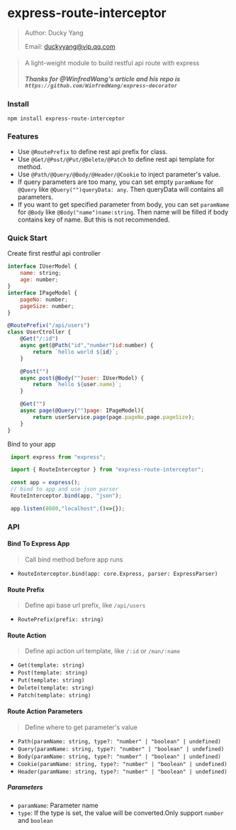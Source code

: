 # express-route-interceptor

> Author: Ducky Yang
>
> Email: duckyyang@vip.qq.com

#### 
> A light-weight module to build restful api route with express
>
> ##### Thanks for @WinfredWang's article and his repo is `https://github.com/WinfredWang/express-decorator`

### Install

```
npm install express-route-interceptor
```

### Features

- Use `@RoutePrefix` to define rest api prefix for class.
- Use `@Get/@Post/@Put/@Delete/@Patch` to define rest api template for method.
- Use `@Path/@Query/@Body/@Header/@Cookie` to inject parameter's value.
- If query parameters are too many, you can set empty `paramName` for `@Query` like `@Query("")queryData: any`. Then queryData will contains all parameters. 
- If you want to get specified parameter from body, you can set `paramName` for `@Body` like `@Body("name")name:string`. Then name will be filled if body contains key of name. But this is not recommended. 

### Quick Start

Create first restful api controller

```javascript
interface IUserModel {
    name: string;
    age: number;
}
interface IPageModel {
    pageNo: number;
    pageSize: number;
}

@RoutePrefix("/api/users")
class UserCtroller {
    @Get("/:id")
    async get(@Path("id","number")id:number) {
        return `hello world ${id}`;
    }

    @Post("") 
    async post(@Body("")user: IUserModel) {
        return `hello ${user.name}`;
    }

    @Get("")
    async page(@Query("")page: IPageModel){
        return userService.page(page.pageNo,page.pageSize);
    }
}
```

Bind to your app

```javascript
 import express from "express";

 import { RouteInterceptor } from "express-route-interceptor";

 const app = express();
 // bind to app and use json parser
 RouteInterceptor.bind(app, "json");

 app.listen(8080,"localhost",()=>{});
```

### API

#### Bind To Express App
> Call bind method before app runs

- `RouteInterceptor.bind(app: core.Express, parser: ExpressParser)`

#### Route Prefix
> Define api base url prefix, like `/api/users`

- `RoutePrefix(prefix: string)`
#### Route Action
> Define api action url template, like `/:id` or `/man/:name`

- `Get(template: string)`
- `Post(template: string)`
- `Put(template: string)`
- `Delete(template: string)`
- `Patch(template: string)`
#### Route Action Parameters
> Define where to get parameter's value

- `Path(paramName: string, type?: "number" | "boolean" | undefined)` 
- `Query(paramName: string, type?: "number" | "boolean" | undefined)`
- `Body(paramName: string, type?: "number" | "boolean" | undefined)`
- `Cookie(paramName: string, type?: "number" | "boolean" | undefined)`
- `Header(paramName: string, type?: "number" | "boolean" | undefined)`

##### Parameters
- `paramName`: Parameter name
- `type`: If the type is set, the value will be converted.Only support `number` and `boolean`
